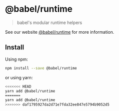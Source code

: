 # @babel/runtime

> babel's modular runtime helpers

See our website [@babel/runtime](https://babeljs.io/docs/en/babel-runtime) for more information.

## Install

Using npm:

```sh
npm install --save @babel/runtime
```

or using yarn:

```sh
<<<<<<< HEAD
yarn add @babel/runtime
=======
yarn add @babel/runtime 
>>>>>>> daf1795927da2d71e7fda32ee847e5794b9052d5
```
